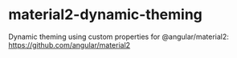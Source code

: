 # material2-dynamic-theming
Dynamic theming using custom properties for @angular/material2: https://github.com/angular/material2
